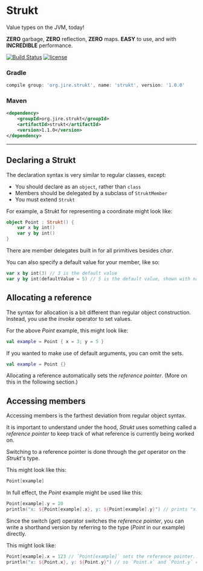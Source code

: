 # Strukt
Value types on the JVM, today!

**ZERO** garbage, **ZERO** reflection, **ZERO** maps. **EASY** to use, and with **INCREDIBLE** performance.

[![Build Status](https://travis-ci.org/Jire/Strukt.svg?branch=master)](https://travis-ci.org/Jire/Strukt)
[![license](https://img.shields.io/github/license/Jire/Strukt.svg)](https://github.com/Jire/Strukt/blob/master/LICENSE.txt)

### Gradle

```groovy
compile group: 'org.jire.strukt', name: 'strukt', version: '1.0.0'
```

### Maven

```xml
<dependency>
    <groupId>org.jire.strukt</groupId>
    <artifactId>strukt</artifactId>
    <version>1.1.0</version>
</dependency>
```

---

## Declaring a Strukt

The declaration syntax is very similar to regular classes, except:

* You should declare as an `object`, rather than `class`
* Members should be delegated by a subclass of `StruktMember`
* You must extend `Strukt`

For example, a Strukt for representing a coordinate might look like:

```kotlin
object Point : Strukt() {
	var x by int()
	var y by int()
}
```

There are member delegates built in for all primitives besides _char_.

You can also specify a default value for your member, like so:

```kotlin
var x by int(3) // 3 is the default value
var y by int(defaultValue = 5) // 5 is the default value, shown with named arguments
```

## Allocating a reference

The syntax for allocation is a bit different than regular object construction.
Instead, you use the _invoke_ operator to set values.

For the above _Point_ example, this might look like:

```kotlin
val example = Point { x = 3; y = 5 }
```

If you wanted to make use of default arguments, you can omit the sets.

```kotlin
val example = Point {}
```

Allocating a reference automatically sets the _reference pointer_. (More on this in the following section.)

## Accessing members

Accessing members is the farthest deviation from regular object syntax.

It is important to understand under the hood, _Strukt_ uses something called a _reference pointer_
to keep track of what reference is currently being worked on.

Switching to a reference pointer is done through the _get_ operator on the _Strukt_'s type.

This might look like this:

```kotlin
Point[example]
```

In full effect, the _Point_ example might be used like this:

```kotlin
Point[example].y = 20
println("x: ${Point[example].x}, y: ${Point[example].y}") // prints "x: 3, y: 20"
```

Since the switch (_get_) operator switches the _reference pointer_, you can write
a shorthand version by referring to the type (_Point_ in our example) directly.

This might look like:

```kotlin
Point[example].x = 123 // `Point[example]` sets the reference pointer...
println("x: ${Point.x}, y: ${Point.y}") // so `Point.x` and `Point.y` can be referred to directly
```